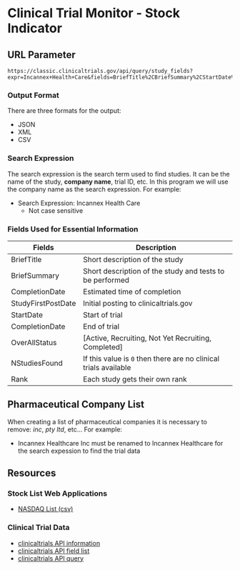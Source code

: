 # Clinical Trial Monitor - Stock Indicator

## URL Parameter

~~~url
https://classic.clinicaltrials.gov/api/query/study_fields?expr=Incannex+Health+Care&fields=BriefTitle%2CBriefSummary%2CStartDate%2CCompletionDate&min_rnk=1&max_rnk=1000&fmt=json
~~~

### Output Format

There are three formats for the output:
- JSON
- XML
- CSV

### Search Expression

The search expression is the search term used to find studies. It can be the name of the study, **company name**, trial ID, etc. In this program we will use the company name as the search expression. For example:

- Search Expression: Incannex Health Care
  - Not case sensitive

### Fields Used for Essential Information

Fields | Description
------ | -----------
BriefTitle | Short description of the study 
BriefSummary | Short description of the study and tests to be performed
CompletionDate | Estimated time of completion
StudyFirstPostDate | Initial posting to clinicaltrials.gov
StartDate | Start of trial
CompletionDate | End of trial
OverAllStatus | [Active, Recruiting, Not Yet Recruiting, Completed]
NStudiesFound | If this value is `0` then there are no clinical trials available
Rank | Each study gets their own rank

## Pharmaceutical Company List

When creating a list of pharmaceutical companies it is necessary to remove: *inc*, *pty ltd*, etc... For example:
- Incannex Healthcare Inc must be renamed to Incannex Healthcare for the search expession to find the trial data

## Resources

### Stock List Web Applications

- [NASDAQ List (csv)](https://topforeignstocks.com/wp-content/uploads/2024/01/Complete-List-of-Biotech-Stocks-Listed-on-NASDAQ-Jan-1-24.csv)

### Clinical Trial Data

- [clinicaltrials API information](https://classic.clinicaltrials.gov/api/gui)
- [clinicaltrials API field list](https://classic.clinicaltrials.gov/api/info/study_fields_list)
- [clinicaltrials API query](https://classic.clinicaltrials.gov/api/gui/demo/simple_study_fields)
